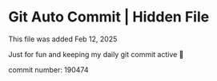 # Git Auto Commit | Hidden File

This file was added Feb 12, 2025

Just for fun and keeping my daily git commit active 🤪

commit number: 190474
